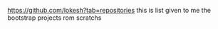 https://github.com/lokesh?tab=repositories     this is list given to me the bootstrap projects rom scratchs
 
